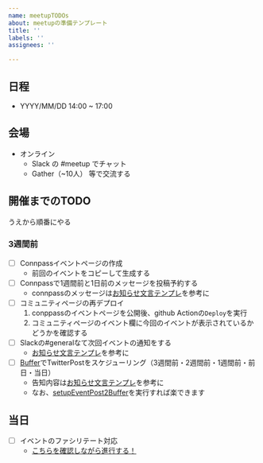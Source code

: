 ```yaml
---
name: meetupTODOs
about: meetupの準備テンプレート
title: ''
labels: ''
assignees: ''

---
```


## 日程

- YYYY/MM/DD  14:00 ~ 17:00

## 会場

- オンライン
  - Slack の #meetup でチャット
  - Gather（~10人） 等で交流する

## 開催までのTODO

うえから順番にやる

### 3週間前

- [ ] Connpassイベントページの作成
  - 前回のイベントをコピーして生成する
- [ ] Connpassで1週間前と1日前のメッセージを投稿予約する
  - connpassのメッセージは[お知らせ文言テンプレ](https://github.com/kanazawa-js/community-page/wiki/%E3%81%8A%E7%9F%A5%E3%82%89%E3%81%9B%E6%96%87%E8%A8%80%E3%83%86%E3%83%B3%E3%83%97%E3%83%AC)を参考に
- [ ] コミュニティページの再デプロイ
  1. conppassのイベントページを公開後、github Actionの`Deploy`を実行
  2. コミュニティページのイベント欄に今回のイベントが表示されているかどうかを確認する
- [ ] Slackの#generalなて次回イベントの通知をする
  - [お知らせ文言テンプレ](https://github.com/kanazawa-js/community-page/wiki/%E3%81%8A%E7%9F%A5%E3%82%89%E3%81%9B%E6%96%87%E8%A8%80%E3%83%86%E3%83%B3%E3%83%97%E3%83%AC)を参考に
- [ ] [Buffer](https://publish.buffer.com/profile/5f44c0bf8c68015ea35d9413/tab/queue)でTwitterPostをスケジューリング（3週間前・2週間前・1週間前・前日・当日）
  - 告知内容は[お知らせ文言テンプレ](https://github.com/kanazawa-js/community-page/wiki/%E3%81%8A%E7%9F%A5%E3%82%89%E3%81%9B%E6%96%87%E8%A8%80%E3%83%86%E3%83%B3%E3%83%97%E3%83%AC)を参考に
  - なお、[setupEventPost2Buffer](https://github.com/kanazawa-js/setupEventPost2Buffer)を実行すれば楽できます


## 当日

- [ ] イベントのファシリテート対応
  - [こちらを確認しながら進行する！](https://github.com/kanazawa-js/community-page/wiki/%E3%83%95%E3%82%A1%E3%82%B7%E3%83%AA%E3%83%86%E3%83%BC%E3%83%88%E3%83%86%E3%83%B3%E3%83%97%E3%83%AC)
